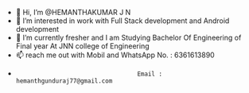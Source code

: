 - 👋 Hi, I’m @HEMANTHAKUMAR J N
- 👀 I’m interested in work with Full Stack development and Android development 
- 🌱 I’m currently fresher and I am Studying Bachelor Of Engineering of Final year At JNN college of Engineering 
- 📫 reach me out with Mobil and WhatsApp No. : 6361613890
-                                       Email : hemanthgunduraj77@gmail.com

<!---
HEMANTHAKUMAR J N/HEMNTHAKUMAR J N is a ✨ special ✨ repository because its `README.md` (this file) appears on your GitHub profile.
You can click the Preview link to take a look at your changes.
--->
